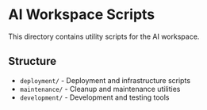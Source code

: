 # AI Workspace Scripts

This directory contains utility scripts for the AI workspace.

## Structure

- `deployment/` - Deployment and infrastructure scripts
- `maintenance/` - Cleanup and maintenance utilities
- `development/` - Development and testing tools
